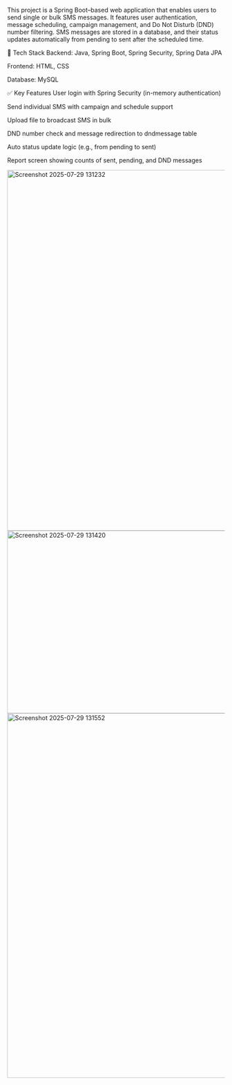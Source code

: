 This project is a Spring Boot–based web application that enables users to send single or bulk SMS messages. It features user authentication, message scheduling, campaign management, and Do Not Disturb (DND) number filtering. SMS messages are stored in a database, and their status updates automatically from pending to sent after the scheduled time.

🔧 Tech Stack
Backend: Java, Spring Boot, Spring Security, Spring Data JPA

Frontend: HTML, CSS

Database: MySQL

✅ Key Features
User login with Spring Security (in-memory authentication)

Send individual SMS with campaign and schedule support

Upload file to broadcast SMS in bulk

DND number check and message redirection to dndmessage table

Auto status update logic (e.g., from pending to sent)

Report screen showing counts of sent, pending, and DND messages



<img width="1890" height="835" alt="Screenshot 2025-07-29 131232" src="https://github.com/user-attachments/assets/2a5b18c6-c156-45c9-b2c9-84bf1428d9b5" />

<img width="1913" height="423" alt="Screenshot 2025-07-29 131420" src="https://github.com/user-attachments/assets/5af9e57c-67e0-4898-9cbe-9fbb3f563f66" />

<img width="1844" height="844" alt="Screenshot 2025-07-29 131552" src="https://github.com/user-attachments/assets/213f9193-4d8a-44bc-97b1-c58c7fefbb5d" />
